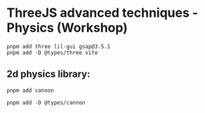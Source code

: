 # ThreeJS advanced techniques - Physics (Workshop)

```
pnpm add three lil-gui gsap@3.5.1
pnpm add -D @types/three vite
```

## 2d physics library:

```
pnpm add cannon
```

```
pnpm add -D @types/cannon
```
